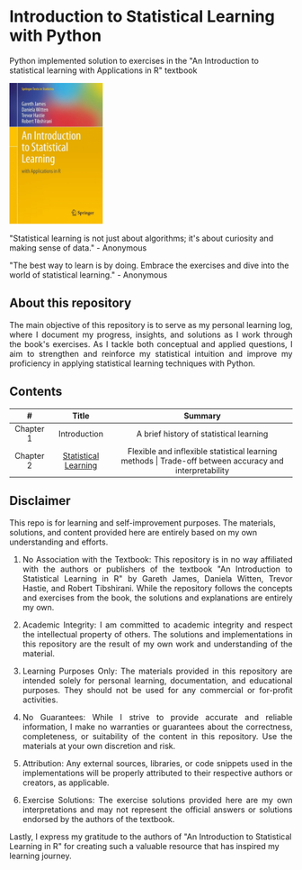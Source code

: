 # Introduction to Statistical Learning with Python 
 Python implemented solution to exercises in the "An Introduction to statistical learning with Applications in R" textbook

<img src="images/textbook.jpeg" height="250">

"Statistical learning is not just about algorithms; it's about curiosity and making sense of data." - Anonymous

"The best way to learn is by doing. Embrace the exercises and dive into the world of statistical learning." - Anonymous

## About this repository 
<p align="justify">
    The main objective of this repository is to serve as my personal learning log, where I document my progress, insights, and solutions as I work through the book's exercises. As I tackle both conceptual and applied questions, I aim to strengthen and reinforce my statistical intuition and improve my proficiency in applying statistical learning techniques with Python.
</p>

## Contents
|       #       |     Title   | Summary |   
|:-------------:|:-----------:|:-------:|
| Chapter 1     |   Introduction | A brief history of statistical learning  |
| Chapter 2    |    [Statistical Learning](https://github.com/Oyebamiji-Micheal/Introduction-to-Statistical-Learning-with-Python/tree/main/chapter-2)    |   Flexible and inflexible statistical learning methods \| Trade-off between accuracy and interpretability | 

## Disclaimer 
This repo is for learning and self-improvement purposes. The materials, solutions, and content provided here are entirely based on my own understanding and efforts.

1. <p align="justify">No Association with the Textbook: This repository is in no way affiliated with the authors or publishers of the textbook "An Introduction to Statistical Learning in R" by Gareth James, Daniela Witten, Trevor Hastie, and Robert Tibshirani. While the repository follows the concepts and exercises from the book, the solutions and explanations are entirely my own.</p>

2. <p align="justify">Academic Integrity: I am committed to academic integrity and respect the intellectual property of others. The solutions and implementations in this repository are the result of my own work and understanding of the material.</p>

3. <p align="justify">Learning Purposes Only: The materials provided in this repository are intended solely for personal learning, documentation, and educational purposes. They should not be used for any commercial or for-profit activities.</p>

4. <p align="justify">No Guarantees: While I strive to provide accurate and reliable information, I make no warranties or guarantees about the correctness, completeness, or suitability of the content in this repository. Use the materials at your own discretion and risk.</p>

5. <p align="justify">Attribution: Any external sources, libraries, or code snippets used in the implementations will be properly attributed to their respective authors or creators, as applicable.</p>

6. <p align="justify">Exercise Solutions: The exercise solutions provided here are my own interpretations and may not represent the official answers or solutions endorsed by the authors of the textbook.</p>

Lastly, I express my gratitude to the authors of "An Introduction to Statistical Learning in R" for creating such a valuable resource that has inspired my learning journey.
